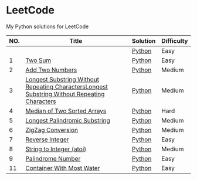 # LeetCode

My Python solutions for LeetCode 

|NO.|Title|Solution|Difficulty|
|---|-----|--------|----------|
||[]()|[Python]()|Easy|
|1|[Two Sum](https://leetcode.com/problems/two-sum)|[Python](https://github.com/Apocrypse/LeetCode/blob/master/001two_sum.py)|Easy|
|2|[Add Two Numbers](https://leetcode.com/problems/add-two-numbers)|[Python](https://github.com/Apocrypse/LeetCode/blob/master/002add_two_numbers.py)|Medium|
|3|[Longest Substring Without Repeating CharactersLongest Substring Without Repeating Characters](https://leetcode.com/problems/longest-substring-without-repeating-characters)|[Python](https://github.com/Apocrypse/LeetCode/blob/master/003longest_substring_without_repeating_characters.py)|Medium|
|4|[Median of Two Sorted Arrays](https://leetcode.com/problems/median-of-two-sorted-arrays)|[Python](https://github.com/Apocrypse/LeetCode/blob/master/004median_of_two_sorted_arrays.py)|Hard|
|5|[Longest Palindromic Substring](https://leetcode.com/problems/longest-palindromic-substring)|[Python](https://github.com/Apocrypse/LeetCode/blob/master/005longest_palindromic_substring.py)|Medium|
|6|[ZigZag Conversion](https://leetcode.com/problems/zigzag-conversion)|[Python](https://github.com/Apocrypse/LeetCode/blob/master/006zigzag_conversion.py)|Medium|
|7|[Reverse Integer](https://leetcode.com/problems/reverse-integer)|[Python](https://github.com/Apocrypse/LeetCode/blob/master/007reverse_integer.py)|Easy|
|8|[String to Integer (atoi)](https://leetcode.com/problems/string-to-integer-atoi)|[Python](https://github.com/Apocrypse/LeetCode/blob/master/008string_to_integer(atoi).py)|Medium|
|9|[Palindrome Number](https://leetcode.com/problems/palindrome-number)|[Python](https://github.com/Apocrypse/LeetCode/blob/master/009palindrome_number.py)|Easy|
|11|[Container With Most Water](https://leetcode.com/problems/container-with-most-water)|[Python](https://github.com/Apocrypse/LeetCode/blob/master/011container_with_most_water.py)|Easy|
